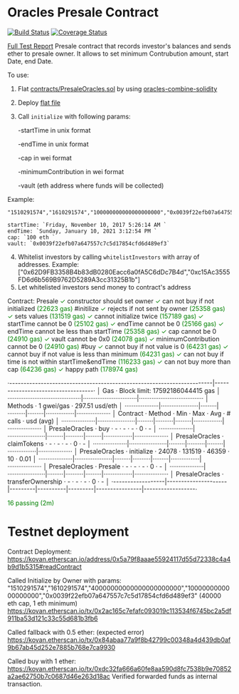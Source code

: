 # Oracles Presale Contract
[![Build Status](https://travis-ci.org/rstormsf/oracles-presale.svg?branch=master)](https://travis-ci.org/rstormsf/oracles-presale)
[![Coverage Status](https://coveralls.io/repos/github/rstormsf/oracles-presale/badge.svg?branch=master)](https://coveralls.io/github/rstormsf/oracles-presale?branch=master)

[Full Test Report](https://rstormsf.github.io/oracles-presale/mochawesome.html)
Presale contract that records investor's balances and sends ether to presale owner.
It allows to set minimum Contrubution amount, start Date, end Date.

To use:
1. Flat [contracts/PresaleOracles.sol](contracts/PresaleOracles.sol) by using [oracles-combine-solidity](github.com/oraclesorg/oracles-combine-solidity/commits/master)
2. Deploy [flat file](flat/PresaleOracles_flat.sol)
3. Call `initialize` with following params:

    -startTime in unix format 

    -endTime in unix format 

    -cap in wei format 

    -minimumContribution in wei format

    -vault (eth address where funds will be collected) 
    
Example: 

    "1510291574","1610291574","100000000000000000000","0x0039f22efb07a647557c7c5d17854cfd6d489ef3"

    startTime: `Friday, November 10, 2017 5:26:14 AM `
    endTime: `Sunday, January 10, 2021 3:12:54 PM `
    cap: `100 eth `
    vault: `0x0039f22efb07a647557c7c5d17854cfd6d489ef3`
4. Whitelist investors by calling `whitelistInvestors` with array of addresses. Example:
["0x62D9FB3358B4b83dB0280Eacc6a0fA5C6dDc7B4d","0xc15Ac3555FD6d6b569B9762D5289A3cc31325B1b"]
5. Let whitelisted investors send money to contract's address


Contract: Presale
    <span style="color:green">✓</span> constructor should set owner
    <span style="color:green">✓</span> can not buy if not initialized <span style="color:green">(22623 gas)</span>
    #initilize
      <span style="color:green">✓</span> rejects if not sent by owner <span style="color:green">(25358 gas)</span>
      <span style="color:green">✓</span> sets values <span style="color:green">(131519 gas)</span>
      <span style="color:green">✓</span> cannot initialize twice <span style="color:green">(157189 gas)</span>
      <span style="color:green">✓</span> startTime cannot be 0 <span style="color:green">(25102 gas)</span>
      <span style="color:green">✓</span> endTime cannot be 0 <span style="color:green">(25166 gas)</span>
      <span style="color:green">✓</span> endTime cannot be less than startTime <span style="color:green">(25358 gas)</span>
      <span style="color:green">✓</span> cap cannot be 0 <span style="color:green">(24910 gas)</span>
      <span style="color:green">✓</span> vault cannot be 0x0 <span style="color:green">(24078 gas)</span>
      <span style="color:green">✓</span> minimumContribution cannot be 0 <span style="color:green">(24910 gas)</span>
    #buy
      <span style="color:green">✓</span> cannot buy if not value is 0 <span style="color:green">(64231 gas)</span>
      <span style="color:green">✓</span> cannot buy if not value is less than minimum <span style="color:green">(64231 gas)</span>
      <span style="color:green">✓</span> can not buy if time is not within startTime&endTime <span style="color:green">(116233 gas)</span>
      <span style="color:green">✓</span> can not buy more than cap <span style="color:green">(64236 gas)</span>
      <span style="color:green">✓</span> happy path <span style="color:green">(178974 gas)</span>

·-----------------------------------------------------------------------|-----------------------------------·
│                                  Gas                                  ·  Block limit: 17592186044415 gas  │
·········································|······························|····································
│  Methods                               ·          1 gwei/gas          ·          297.51 usd/eth           │
···················|·····················|·········|··········|·········|················|···················
│  Contract        ·  Method             ·  Min    ·  Max     ·  Avg    ·  # calls       ·  usd (avg)       │
···················|·····················|·········|··········|·········|················|···················
│  PresaleOracles  ·  buy                ·      -  ·       -  ·      -  ·             0  ·               -  │
···················|·····················|·········|··········|·········|················|···················
│  PresaleOracles  ·  claimTokens        ·      -  ·       -  ·      -  ·             0  ·               -  │
···················|·····················|·········|··········|·········|················|···················
│  PresaleOracles  ·  initialize         ·  24078  ·  131519  ·  46359  ·            10  ·            0.01  │
···················|·····················|·········|··········|·········|················|···················
│  PresaleOracles  ·  Presale            ·      -  ·       -  ·      -  ·             0  ·               -  │
···················|·····················|·········|··········|·········|················|···················
│  PresaleOracles  ·  transferOwnership  ·      -  ·       -  ·      -  ·             0  ·               -  │
·------------------|---------------------|---------|----------|---------|----------------|------------------·

  <span style="color:green">16 passing (2m)</span>

# Testnet deployment

Contract Deployment: https://kovan.etherscan.io/address/0x5a79f8aaae55924117d55d72338c4a4b9d1b5315#readContract

Called Initialize by Owner with params: 
"1510291574","1610291574","40000000000000000000000","1000000000000000000","0x0039f22efb07a647557c7c5d17854cfd6d489ef3"
(40000 eth cap, 1 eth minimum)
https://kovan.etherscan.io/tx/0x2ac165c7efafc093019c113534f6745bc2a5df911ba53d121c33c55d681b3fb6

Called fallback with 0.5 ether: (expected error)
https://kovan.etherscan.io/tx/0x84abaa77a9f8b42799c00348a4d439db0af9b67ab45d252e7885b768e7ca9930

Called buy with 1 ether:
https://kovan.etherscan.io/tx/0xdc32fa666a60fe8aa590d8fc7538b9e70852a2ae62750b7c0687d46e263d18ac
Verified forwarded funds as internal transaction.

